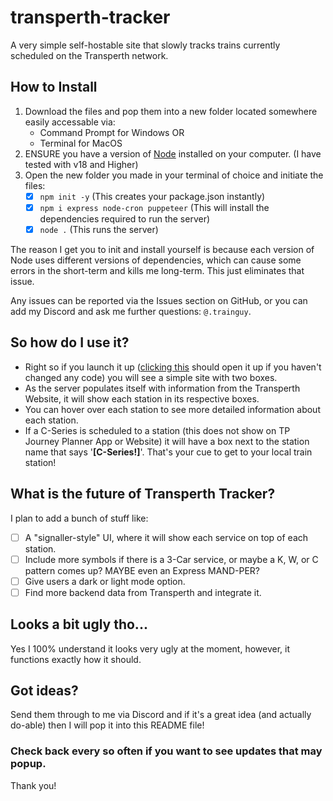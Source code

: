 # transperth-tracker
A very simple self-hostable site that slowly tracks trains currently scheduled on the Transperth network.

## How to Install
1. Download the files and pop them into a new folder located somewhere easily accessable via:
   - Command Prompt for Windows
     OR
   - Terminal for MacOS
2. ENSURE you have a version of [Node](https://nodejs.org/en/download) installed on your computer. (I have tested with v18 and Higher)
3. Open the new folder you made in your terminal of choice and initiate the files:
   - [x] `npm init -y` (This creates your package.json instantly)
   - [x] `npm i express node-cron puppeteer` (This will install the dependencies required to run the server)
   - [x] `node .` (This runs the server)

The reason I get you to init and install yourself is because each version of Node uses different versions of dependencies, which can cause some errors in the short-term and kills me long-term. This just eliminates that issue.

Any issues can be reported via the Issues section on GitHub, or you can add my Discord and ask me further questions: `@.trainguy`.

## So how do I use it?
- Right so if you launch it up ([clicking this](http://localhost:3000/home) should open it up if you haven't changed any code) you will see a simple site with two boxes.
- As the server populates itself with information from the Transperth Website, it will show each station in its respective boxes.
- You can hover over each station to see more detailed information about each station.
- If a C-Series is scheduled to a station (this does not show on TP Journey Planner App or Website) it will have a box next to the station name that says '**[C-Series!]**'. That's your cue to get to your local train station!

## What is the future of Transperth Tracker?
I plan to add a bunch of stuff like:
- [ ] A "signaller-style" UI, where it will show each service on top of each station.
- [ ] Include more symbols if there is a 3-Car service, or maybe a K, W, or C pattern comes up? MAYBE even an Express MAND-PER?
- [ ] Give users a dark or light mode option.
- [ ] Find more backend data from Transperth and integrate it.

## Looks a bit ugly tho...
Yes I 100% understand it looks very ugly at the moment, however, it functions exactly how it should.

## Got ideas?
Send them through to me via Discord and if it's a great idea (and actually do-able) then I will pop it into this README file!

### Check back every so often if you want to see updates that may popup.
Thank you!
